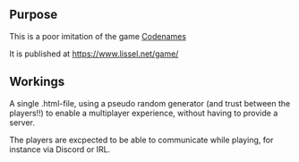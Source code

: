 ## Purpose

This is a poor imitation of the game [Codenames](https://www.google.com/url?sa=t&rct=j&q=&esrc=s&source=web&cd=&cad=rja&uact=8&ved=2ahUKEwiNot2OzKnxAhXB-yoKHRELCSYQFjAAegQIAhAD&url=https%3A%2F%2Fcodenames.game%2F&usg=AOvVaw2vMM5y6T9XNWjZ-dU6kbCt)

It is published at https://www.lissel.net/game/

## Workings

A single .html-file, using a pseudo random generator (and trust between the players!!) to enable a multiplayer experience, without having to provide a server.

The players are excpected to be able to communicate while playing, for instance via Discord or IRL.
